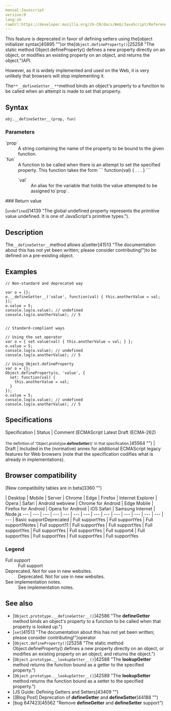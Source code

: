 ```yaml
---
manual:Javascript
version:0
lang:zh
rawUrl:https://developer.mozilla.org/zh-CN/docs/Web/JavaScript/Reference/Global_Objects/Object/defineSetter
---
```






This feature is deprecated in favor of defining setters using the[object initializer syntax]40895 "")or the[`Object.defineProperty()`]25258 "The static method Object.defineProperty() defines a new property directly on an object, or modifies an existing property on an object, and returns the object.")API.



However, as it is widely implemented and used on the Web, it is very unlikely that browsers will stop implementing it.




The`**__defineSetter__**`method binds an object&#39;s property to a function to be called when an attempt is made to set that property.


## Syntax<a name="Syntax"></a>

```
obj.__defineSetter__(prop, fun)
```

### Parameters<a name="Parameters"></a>
<dl><dt id=''>`prop`</dt><dd>A string containing the name of the property to be bound to the given function.</dd><dt id=''>`fun`</dt><dd>A function to be called when there is an attempt to set the specified property. This function takes the form
```
function(val) { . . . }
```
<dl><dt id=''>`val`</dt><dd>An alias for the variable that holds the value attempted to be assigned to`prop`.</dd></dl></dd></dl>
### Return value<a name="Return_value"></a>


[`undefined`]14139 "The global undefined property represents the primitive value undefined. It is one of JavaScript's primitive types.").


## Description<a name="Description"></a>


The`__defineSetter__`method allows a[setter]41513 "The documentation about this has not yet been written; please consider contributing!")to be defined on a pre-existing object.


## Examples<a name="Examples"></a>

```
// Non-standard and deprecated way

var o = {};
o.__defineSetter__('value', function(val) { this.anotherValue = val; });
o.value = 5;
console.log(o.value); // undefined
console.log(o.anotherValue); // 5


// Standard-compliant ways

// Using the set operator
var o = { set value(val) { this.anotherValue = val; } };
o.value = 5;
console.log(o.value); // undefined
console.log(o.anotherValue); // 5

// Using Object.defineProperty
var o = {};
Object.defineProperty(o, 'value', {
  set: function(val) {
    this.anotherValue = val;
  }
});
o.value = 5;
console.log(o.value); // undefined
console.log(o.anotherValue); // 5
```

## Specifications<a name="Specifications"></a>

Specification | Status | Comment 
[ECMAScript Latest Draft (ECMA-262)<br></br><small>The definition of &#39;Object.prototype.__defineSetter__()&#39; in that specification.</small>]45564 "") | Draft | Included in the (normative) annex for additional ECMAScript legacy features for Web browsers (note that the specification codifies what is already in implementations). 


## Browser compatibility<a name="Browser_compatibility"></a>
[New compatibility tables are in beta<i></i>]3360 "")

 | <abbr>Desktop<i></i></abbr> | <abbr>Mobile<i></i></abbr> | <abbr>Server<i></i></abbr> 
 | <abbr>Chrome<i></i></abbr> | <abbr>Edge<i></i></abbr> | <abbr>Firefox<i></i></abbr> | <abbr>Internet Explorer<i></i></abbr> | <abbr>Opera<i></i></abbr> | <abbr>Safari<i></i></abbr> | <abbr>Android webview<i></i></abbr> | <abbr>Chrome for Android<i></i></abbr> | <abbr>Edge Mobile<i></i></abbr> | <abbr>Firefox for Android<i></i></abbr> | <abbr>Opera for Android<i></i></abbr> | <abbr>iOS Safari<i></i></abbr> | <abbr>Samsung Internet<i></i></abbr> | <abbr>Node.js<i></i></abbr> 
 ---  |  ---  |  ---  |  ---  |  ---  |  ---  |  ---  |  ---  |  ---  |  ---  |  ---  |  ---  |  ---  |  ---  |  ---  | 
Basic support<abbr>Deprecated<i></i></abbr> | <abbr>Full support</abbr>Yes | <abbr>Full support</abbr>Yes | <abbr>Full support</abbr>1<abbr>Notes<i></i></abbr> | <abbr>Full support</abbr>11 | <abbr>Full support</abbr>Yes | <abbr>Full support</abbr>Yes | <abbr>Full support</abbr>Yes | <abbr>Full support</abbr>Yes | <abbr>Full support</abbr>Yes | <abbr>Full support</abbr>4 | <abbr>Full support</abbr>Yes | <abbr>Full support</abbr>Yes | <abbr>Full support</abbr>Yes | <abbr>Full support</abbr>Yes 


### Legend<a name="Legend"></a>
<dl><dt id=''><abbr>Full support</abbr></dt><dd>Full support</dd><dt id=''><abbr>Deprecated. Not for use in new websites.<i></i></abbr></dt><dd>Deprecated. Not for use in new websites.</dd><dt id=''><abbr>See implementation notes.<i></i></abbr></dt><dd>See implementation notes.</dd></dl>


## See also<a name="See_also"></a>

* [`Object.prototype.__defineGetter__()`]42586 "The __defineGetter__ method binds an object's property to a function to be called when that property is looked up.")
* [`set`]41513 "The documentation about this has not yet been written; please consider contributing!")operator
* [`Object.defineProperty()`]25258 "The static method Object.defineProperty() defines a new property directly on an object, or modifies an existing property on an object, and returns the object.")
* [`Object.prototype.__lookupGetter__()`]42588 "The __lookupGetter__ method returns the function bound as a getter to the specified property.")
* [`Object.prototype.__lookupSetter__()`]42589 "The __lookupSetter__ method returns the function bound as a setter to the specified property.")
* [JS Guide: Defining Getters and Setters]43409 "")
* [[Blog Post] Deprecation of __defineGetter__ and __defineSetter__]44188 "")
* [bug 647423]45562 "Remove __defineGetter__ and __defineSetter__ support")



